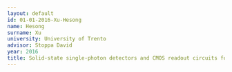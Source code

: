 ```yaml
---
layout: default 
id: 01-01-2016-Xu-Hesong
name: Hesong
surname: Xu
university: University of Trento
advisor: Stoppa David
year: 2016
title: Solid-state single-photon detectors and CMOS readout circuits for positron emission tomography applications
---
```

